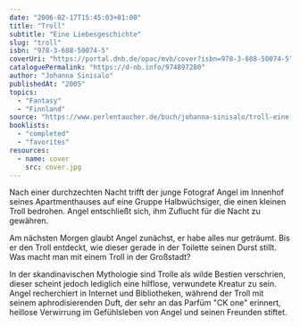```yaml
---
date: "2006-02-17T15:45:03+01:00"
title: "Troll"
subtitle: "Eine Liebesgeschichte"
slug: "troll"
isbn: "978-3-608-50074-5"
coverUri: "https://portal.dnb.de/opac/mvb/cover?isbn=978-3-608-50074-5"
cataloguePermalink: "https://d-nb.info/974897280"
author: "Johanna Sinisalo"
publishedAt: "2005"
topics:
  - "Fantasy"
  - "Finnland"
source: "https://www.perlentaucher.de/buch/johanna-sinisalo/troll-eine-liebesgeschichte.html"
booklists:
  - "completed"
  - "favorites"
resources:
  - name: cover
    src: cover.jpg
---
```

Nach einer durchzechten Nacht trifft der junge Fotograf Angel im Innenhof seines 
Apartmenthauses auf eine Gruppe Halbwüchsiger, die einen kleinen Troll bedrohen. 
Angel entschließt sich, ihm Zuflucht für die Nacht zu gewähren.

Am nächsten Morgen glaubt Angel zunächst, er habe alles nur geträumt. Bis er den 
Troll entdeckt, wie dieser gerade in der Toilette seinen Durst stillt. Was macht 
man mit einem Troll in der Großstadt?

In der skandinavischen Mythologie sind Trolle als wilde Bestien verschrien, 
dieser scheint jedoch lediglich eine hilflose, verwundete Kreatur zu sein. Angel 
recherchiert in Internet und Bibliotheken, während der Troll mit seinem 
aphrodisierenden Duft, der sehr an das Parfüm "CK one" erinnert, heillose 
Verwirrung im Gefühlsleben von Angel und seinen Freunden stiftet.